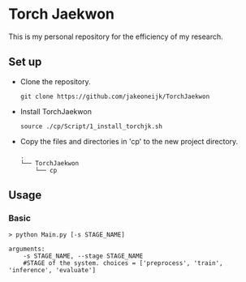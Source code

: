 # Torch Jaekwon
This is my personal repository for the efficiency of my research.

## Set up
* Clone the repository.
    ```
    git clone https://github.com/jakeoneijk/TorchJaekwon
    ```

* Install TorchJaekwon
    ```
    source ./cp/Script/1_install_torchjk.sh
    ```

* Copy the files and directories in 'cp' to the new project directory.
    ```
    .
    └── TorchJaekwon
        └── cp
    ```

## Usage
### Basic
```shell
> python Main.py [-s STAGE_NAME]

arguments:
    -s STAGE_NAME, --stage STAGE_NAME
    #STAGE of the system. choices = ['preprocess', 'train', 'inference', 'evaluate']
```

